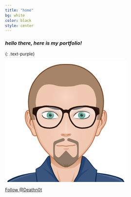 ```yaml
---
title: "home"
bg: white
color: black
style: center
---
```


### *hello there, here is my portfolio!*
{: .text-purple}

<img class="fa-stack subtlecircle" style="font-size:100px; background:rgba(255,166,0,0.1)" src="img/avatar.png" />

<a class="github-button" href="https://github.com/{{site.github_username}}" data-size="large" data-color-scheme="no-preference: dark; light: dark; dark: dark;" data-show-count="true" aria-label="Follow @{{site.github_username}} on GitHub">Follow @Deathn0t</a>

<!-- # single-page jekyll theme
{: .text-purple}


…it's focused on delivering information quickly, easily, configurably, and stylishly!

Want to make a single-page site to show off something cool? Go [fork me on github!](https://github.com/t413/SinglePaged)

<span id="forkongithub">
  <a href="{{ site.source_link }}" class="bg-blue">
    Fork me on GitHub
  </a>
</span> -->
